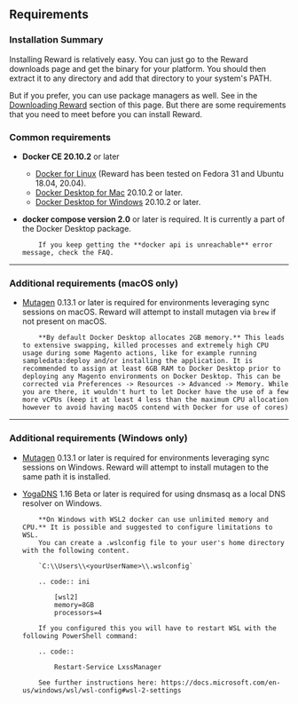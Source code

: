 ## Requirements

### Installation Summary

Installing Reward is relatively easy. You can just go to the Reward downloads page and get the binary for your platform.
You should then extract it to any directory and add that directory to your system's PATH.

But if you prefer, you can use package managers as well. See in the [Downloading Reward](download.md) section of this
page. But there are some requirements that you need to meet before you can install Reward.

### Common requirements

* **Docker CE 20.10.2** or later
    * [Docker for Linux](https://docs.docker.com/engine/install/#server) (Reward has been tested on Fedora 31 and Ubuntu
      18.04, 20.04).
    * [Docker Desktop for Mac](https://hub.docker.com/editions/community/docker-ce-desktop-mac) 20.10.2 or later.
    * [Docker Desktop for Windows](https://hub.docker.com/editions/community/docker-ce-desktop-windows/) 20.10.2 or
      later.
* **docker compose version 2.0** or later is required.
  It is currently a part of the Docker Desktop package.

    ``` warning::
        If you keep getting the **docker api is unreachable** error message, check the FAQ.
    ```

---

### Additional requirements (macOS only)

* [Mutagen](https://github.com/mutagen-io/mutagen/releases/latest) 0.13.1 or later is required for environments
  leveraging sync sessions on macOS. Reward will attempt to install mutagen via `brew` if not present on macOS.

    ``` warning::
        **By default Docker Desktop allocates 2GB memory.** This leads to extensive swapping, killed processes and extremely high CPU usage during some Magento actions, like for example running sampledata:deploy and/or installing the application. It is recommended to assign at least 6GB RAM to Docker Desktop prior to deploying any Magento environments on Docker Desktop. This can be corrected via Preferences -> Resources -> Advanced -> Memory. While you are there, it wouldn't hurt to let Docker have the use of a few more vCPUs (keep it at least 4 less than the maximum CPU allocation however to avoid having macOS contend with Docker for use of cores)
    ```

---

### Additional requirements (Windows only)

* [Mutagen](https://github.com/mutagen-io/mutagen/releases/latest) 0.13.1 or later is required for environments
  leveraging sync sessions on Windows. Reward will attempt to install mutagen to the same path it is installed.
* [YogaDNS](https://www.yogadns.com/download/) 1.16 Beta or later is required for using dnsmasq as a local DNS resolver
  on Windows.

    ``` warning::
        **On Windows with WSL2 docker can use unlimited memory and CPU.** It is possible and suggested to configure limitations to WSL.
        You can create a .wslconfig file to your user's home directory with the following content.

        `C:\\Users\\<yourUserName>\\.wslconfig`

        .. code:: ini

            [wsl2]
            memory=8GB
            processors=4

        If you configured this you will have to restart WSL with the following PowerShell command:

        .. code::

            Restart-Service LxssManager

        See further instructions here: https://docs.microsoft.com/en-us/windows/wsl/wsl-config#wsl-2-settings
    ```
